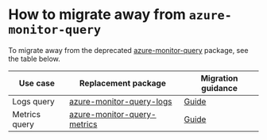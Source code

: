 # How to migrate away from `azure-monitor-query`

To migrate away from the deprecated [azure-monitor-query](https://central.sonatype.com/artifact/com.azure/azure-monitor-query) package, see the table below.

| Use case      | Replacement package           | Migration guidance |
|---------------|-------------------------------|--------------------|
| Logs query    | [azure-monitor-query-logs]    | [Guide][mg-lq]     |
| Metrics query | [azure-monitor-query-metrics] | [Guide][mg-mq]     |

<!-- LINKS -->
[azure-monitor-query-logs]: https://central.sonatype.com/artifact/com.azure/azure-monitor-query-logs
[azure-monitor-query-metrics]: https://central.sonatype.com/artifact/com.azure/azure-monitor-query-metrics
[mg-lq]: https://github.com/Azure/azure-sdk-for-java/blob/main/sdk/monitor/azure-monitor-query-logs/migration-guide.md
[mg-mq]: https://github.com/Azure/azure-sdk-for-java/blob/main/sdk/monitor/azure-monitor-query/migration-guide.md
